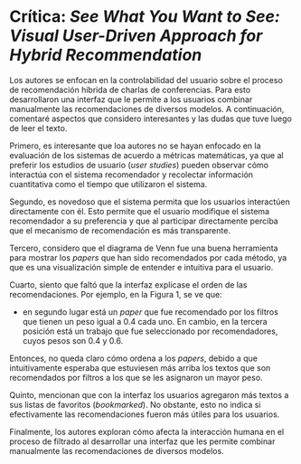 # Crítica: *See What You Want to See: Visual User-Driven Approach for Hybrid Recommendation*

Los autores se enfocan en la controlabilidad del usuario sobre el proceso de recomendación híbrida de charlas de conferencias. Para esto desarrollaron una interfaz que le permite a los usuarios combinar manualmente las recomendaciones de diversos modelos. A continuación, comentaré aspectos que considero interesantes y las dudas que tuve luego de leer el texto.

Primero, es interesante que loa autores no se hayan enfocado en la evaluación de los sistemas de acuerdo a métricas matemáticas, ya que al preferir los estudios de usuario (*user studies*) pueden observar cómo interactúa con el sistema recomendador y recolectar información cuantitativa como el tiempo que utilizaron el sistema.

Segundo, es novedoso que el sistema permita que los usuarios interactúen directamente con él. Esto permite que el usuario modifique el sistema recomendador a su preferencia y que al participar directamente perciba que el mecanismo de recomendación es más transparente.

Tercero, considero que el diagrama de Venn fue una buena herramienta para mostrar los *papers* que han sido recomendados por cada método, ya que es una visualización simple de entender e intuitiva para el usuario.

Cuarto, siento que faltó que la interfaz explicase el orden de las recomendaciones. Por ejemplo, en la Figura 1, se ve que:
* en segundo lugar está un *paper* que fue recomendado por los filtros que tienen un peso igual a 0.4 cada uno. En cambio, en la tercera posición está un trabajo que fue seleccionado por recomendadores, cuyos pesos son 0.4 y 0.6.


Entonces, no queda claro cómo ordena a los *papers*, debido a que intuitivamente esperaba que estuviesen más arriba los textos que son recomendados por filtros a los que se les asignaron un mayor peso. 

Quinto, mencionan que con la interfaz los usuarios agregaron más textos a sus listas de favoritos (*bookmarked*). No obstante, esto no indica si efectivamente las recomendaciones fueron más útiles para los usuarios. 

Finalmente, los autores exploran cómo afecta la interacción humana en el proceso de filtrado al desarrollar una interfaz que les permite combinar manualmente las recomendaciones de diversos modelos.

